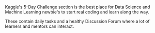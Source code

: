 Kaggle's 5-Day Challenge section is the best place for Data Science and Machine Learning newbie's to start real coding and learn along the way.

These contain daily tasks and a healthy Discussion Forum where a lot of learners and mentors can interact.
